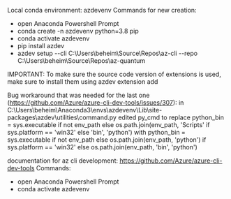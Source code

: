 Local conda environment: azdevenv
Commands for new creation: 
- open Anaconda Powershell Prompt
- conda create -n azdevenv python=3.8 pip
- conda activate azdevenv
- pip install azdev
- azdev setup --cli  C:\Users\beheim\Source\Repos\az-cli --repo C:\Users\beheim\Source\Repos\az-quantum

IMPORTANT: 
To make sure the source code version of extensions is used, make sure to install them using 
    azdev extension add <extension-name>

Bug workaround that was needed for the last one (https://github.com/Azure/azure-cli-dev-tools/issues/307):
in C:\Users\beheim\Anaconda3\envs\azdevenv\Lib\site-packages\azdev\utilities\command.py
edited py_cmd to replace
    python_bin = sys.executable if not env_path else os.path.join(env_path, 'Scripts' if sys.platform == 'win32' else 'bin', 'python')
with
    python_bin = sys.executable if not env_path else os.path.join(env_path, 'python') if sys.platform == 'win32' else os.path.join(env_path, 'bin', 'python')

documentation for az cli development: https://github.com/Azure/azure-cli-dev-tools
Commands:
- open Anaconda Powershell Prompt
- conda activate azdevenv

